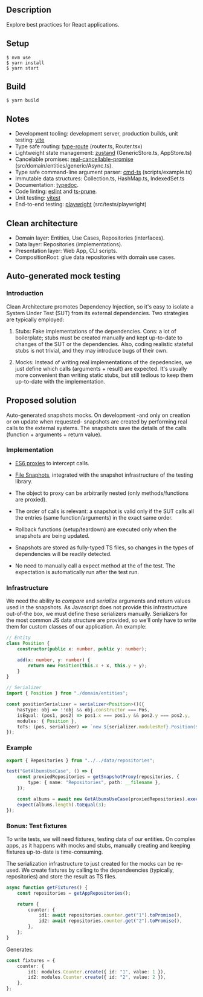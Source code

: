## Description

Explore best practices for React applications.

## Setup

```
$ nvm use
$ yarn install
$ yarn start
```

## Build

```
$ yarn build
```

## Notes

-   Development tooling: development server, production builds, unit testing: [vite](https://vitejs.dev/)
-   Type safe routing: [type-route](https://github.com/zilch/type-route) (router.ts, Router.tsx)
-   Lightweight state management: [zustand](https://github.com/pmndrs/zustand) (GenericStore.ts, AppStore.ts)
-   Cancelable promises: [real-cancellable-promise](https://github.com/srmagura/real-cancellable-promise) (src/domain/entities/generic/Async.ts).
-   Type safe command-line argument parser: [cmd-ts](https://cmd-ts.vercel.app/) (scripts/example.ts)
-   Immutable data structures: Collection.ts, HashMap.ts, IndexedSet.ts
-   Documentation: [typedoc](https://typedoc.org).
-   Code linting: [eslint](https://eslint.org) and [ts-prune](https://github.com/nadeesha/ts-prune).
-   Unit testing: [vitest](https://vitest.dev)
-   End-to-end testing: [playwright](https://playwright.dev) (src/tests/playwright)

## Clean architecture

-   Domain layer: Entities, Use Cases, Repositories (interfaces).
-   Data layer: Repositories (implementations).
-   Presentation layer: Web App, CLI scripts.
-   CompositionRoot: glue data repositories with domain use cases.

## Auto-generated mock testing

### Introduction

Clean Architecture promotes Dependency Injection, so it's easy to isolate a System Under Test (SUT) from its external dependencies. Two strategies are typically employed:

1. Stubs: Fake implementations of the dependencies. Cons: a lot of boilerplate; stubs must be created manually and kept up-to-date to changes of the SUT or the dependencies. Also, coding realistic stateful stubs is not trivial, and they may introduce bugs of their own.

2. Mocks: Instead of writing real implementations of the depedencies, we just define which calls (arguments + result) are expected. It's usually more convenient than writing static stubs, but still tedious to keep them up-to-date with the implementation.

## Proposed solution

Auto-generated snapshots mocks. On development -and only on creation or on update when requested- snapshots are created by performing real calls to the external systems. The snapshots save the details of the calls (function + arguments + return value).

### Implementation

-   [ES6 proxies](https://developer.mozilla.org/en-US/docs/Web/JavaScript/Reference/Global_Objects/Proxy) to intercept calls.

-   [File Snaphots](https://vitest.dev/api/expect.html#tomatchfilesnapshot), integrated with the snapshot infrastructure of the testing library.

-   The object to proxy can be arbitrarily nested (only methods/functions are proxied).

-   The order of calls is relevant: a snapshot is valid only if the SUT calls all the entries (same function/arguments) in the exact same order.

-   Rollback functions (setup/teardown) are executed only when the snapshots are being updated.

-   Snapshots are stored as fully-typed TS files, so changes in the types of dependencies will be readily detected.

-   No need to manually call a expect method at the of the test. The expectation is automatically run after the test run.

### Infrastructure

We need the ability to _compare_ and _serialize_ arguments and return values used in the snapshots. As Javascript does not provide this infrastructure out-of-the box, we must define these serializers manually. Serializers for the most common JS data structure are provided, so we'll only have to write them for custom classes of our application. An example:

```typescript
// Entity
class Position {
    constructor(public x: number, public y: number);

    add(x: number, y: number) {
        return new Position(this.x + x, this.y + y);
    }
}

// Serializer
import { Position } from "./domain/entities";

const positionSerializer = serializer<Position>()({
    hasType: obj => !!obj && obj.constructor === Pos,
    isEqual: (pos1, pos2) => pos1.x === pos1.y && pos2.y === pos2.y,
    modules: { Position },
    toTs: (pos, serializer) => `new ${serializer.modulesRef}.Position(${pos.x}, ${pos.y})`,
});
```

### Example

```typescript
export { Repositories } from "../../data/repositories";

test("GetAlbumsUseCase", () => {
    const proxiedRepositories = getSnapshotProxy(repositories, {
        type: { name: "Repositories", path: __filename },
    });

    const albums = await new GetAlbumsUseCase(proxiedRepositories).execute();
    expect(albums.length).toEqual(3);
});
```

### Bonus: Test fixtures

To write tests, we will need fixtures, testing data of our entities. On complex apps, as it happens with mocks and stubs, manually creating and keeping fixtures up-to-date is time-consuming.

The serialization infrastructure to just created for the mocks can be re-used. We create fixtures by calling to the dependeencies (typically, repositories) and store the result as TS files.

```typescript
async function getFixtures() {
    const repositories = getAppRepositories();

    return {
        counter: {
            id1: await repositories.counter.get("1").toPromise(),
            id2: await repositories.counter.get("2").toPromise(),
        },
    };
}
```

Generates:

```typescript
const fixtures = {
    counter: {
        id1: modules.Counter.create({ id: "1", value: 1 }),
        id2: modules.Counter.create({ id: "2", value: 2 }),
    },
};
```
